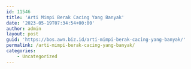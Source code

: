 ```yaml
---
id: 11546
title: 'Arti Mimpi Berak Cacing Yang Banyak'
date: '2023-05-19T07:34:54+00:00'
author: admin
layout: post
guid: 'https://bos.awn.biz.id/arti-mimpi-berak-cacing-yang-banyak/'
permalink: /arti-mimpi-berak-cacing-yang-banyak/
categories:
    - Uncategorized
---
```



